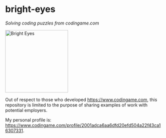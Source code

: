 
# bright-eyes
*Solving coding puzzles from codingame.com*

<img src="https://www.dropbox.com/s/rxlyyu3xfyx3uv8/Faith.png?raw=1" alt="Bright Eyes" width="200"/>

Out of respect to those who developed <https://www.codingame.com>, this repository is limited to the purpose of sharing examples of work with potential employers.

My personal profile is: <https://www.codingame.com/profile/2001adca6aa6dfd20efd504a22f43ca16307331>.
